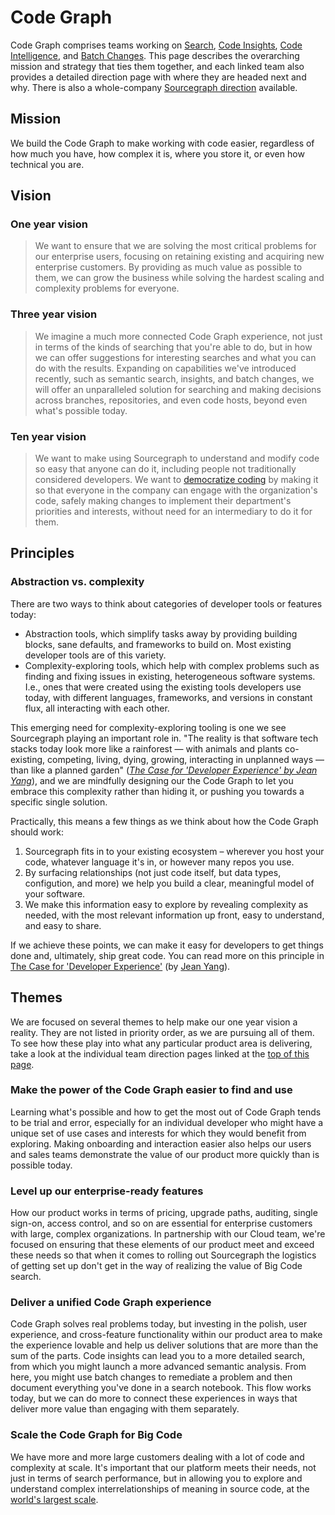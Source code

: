 # Code Graph

Code Graph comprises teams working on [Search](./search/index.md), [Code Insights](./code-insights/index.md), [Code Intelligence](./code-intelligence/index.md), and [Batch Changes](./batch-changes/index.md). This page describes the overarching mission and strategy that ties them together, and each linked team also provides a detailed direction page with where they are headed next and why. There is also a whole-company [Sourcegraph direction](../index.md) available.

## Mission

We build the Code Graph to make working with code easier, regardless of how much you have, how complex it is, where you store it, or even how technical you are.

## Vision

### One year vision

> We want to ensure that we are solving the most critical problems for our enterprise users, focusing on retaining existing and acquiring new enterprise customers. By providing as much value as possible to them, we can grow the business while solving the hardest scaling and complexity problems for everyone.

### Three year vision

> We imagine a much more connected Code Graph experience, not just in terms of the kinds of searching that you're able to do, but in how we can offer suggestions for interesting searches and what you can do with the results. Expanding on capabilities we've introduced recently, such as semantic search, insights, and batch changes, we will offer an unparalleled solution for searching and making decisions across branches, repositories, and even code hosts, beyond even what's possible today.

### Ten year vision

> We want to make using Sourcegraph to understand and modify code so easy that anyone can do it, including people not traditionally considered developers. We want to [democratize coding](../../company/strategy.md#10-year-vision) by making it so that everyone in the company can engage with the organization's code, safely making changes to implement their department's priorities and interests, without need for an intermediary to do it for them.

## Principles

### Abstraction vs. complexity

There are two ways to think about categories of developer tools or features today:

- Abstraction tools, which simplify tasks away by providing building blocks, sane defaults, and frameworks to build on. Most existing developer tools are of this variety.
- Complexity-exploring tools, which help with complex problems such as finding and fixing issues in existing, heterogeneous software systems. I.e., ones that were created using the existing tools developers use today, with different languages, frameworks, and versions in constant flux, all interacting with each other.

This emerging need for complexity-exploring tooling is one we see Sourcegraph playing an important role in. "The reality is that software tech stacks today look more like a rainforest — with animals and plants co-existing, competing, living, dying, growing, interacting in unplanned ways — than like a planned garden" ([_The Case for 'Developer Experience' by Jean Yang_][1]), and we are mindfully designing our the Code Graph to let you embrace this complexity rather than hiding it, or pushing you towards a specific single solution.

Practically, this means a few things as we think about how the Code Graph should work:

1. Sourcegraph fits in to your existing ecosystem – wherever you host your code, whatever language it's in, or however many repos you use.
1. By surfacing relationships (not just code itself, but data types, configution, and more) we help you build a clear, meaningful model of your software.
1. We make this information easy to explore by revealing complexity as needed, with the most relevant information up front, easy to understand, and easy to share.

If we achieve these points, we can make it easy for developers to get things done and, ultimately, ship great code. You can read more on this principle in [The Case for 'Developer Experience'](https://future.a16z.com/the-case-for-developer-experience/) (by [Jean Yang](https://twitter.com/jeanqasaur)).

[1]: https://future.a16z.com/the-case-for-developer-experience/

## Themes

We are focused on several themes to help make our one year vision a reality. They are not listed in priority order, as we are pursuing all of them. To see how these play into what any particular product area is delivering, take a look at the individual team direction pages linked at the [top of this page](#code-graph).

### Make the power of the Code Graph easier to find and use

Learning what's possible and how to get the most out of Code Graph tends to be trial and error, especially for an individual developer who might have a unique set of use cases and interests for which they would benefit from exploring. Making onboarding and interaction easier also helps our users and sales teams demonstrate the value of our product more quickly than is possible today.

### Level up our enterprise-ready features

How our product works in terms of pricing, upgrade paths, auditing, single sign-on, access control, and so on are essential for enterprise customers with large, complex organizations. In partnership with our Cloud team, we're focused on ensuring that these elements of our product meet and exceed these needs so that when it comes to rolling out Sourcegraph the logistics of getting set up don't get in the way of realizing the value of Big Code search.

### Deliver a unified Code Graph experience

Code Graph solves real problems today, but investing in the polish, user experience, and cross-feature functionality within our product area to make the experience lovable and help us deliver solutions that are more than the sum of the parts. Code insights can lead you to a more detailed search, from which you might launch a more advanced semantic analysis. From here, you might use batch changes to remediate a problem and then document everything you've done in a search notebook. This flow works today, but we can do more to connect these experiences in ways that deliver more value than engaging with them separately.

### Scale the Code Graph for Big Code

We have more and more large customers dealing with a lot of code and complexity at scale. It's important that our platform meets their needs, not just in terms of search performance, but in allowing you to explore and understand complex interrelationships of meaning in source code, at the [world's largest scale](../../company/strategy.md#big-code).
